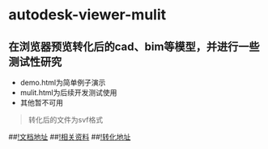 # autodesk-viewer-mulit
## 在浏览器预览转化后的cad、bim等模型，并进行一些测试性研究
* demo.html为简单例子演示
* mulit.html为后续开发测试使用
* 其他暂不可用
> 转化后的文件为svf格式

##[!文档地址](https://forge.autodesk.com/en/docs/viewer/v6/developers_guide/overview/)
##[!相关资料](https://segmentfault.com/t/autodesk-forge)
##[!转化地址](https://extract.autodesk.io/)
